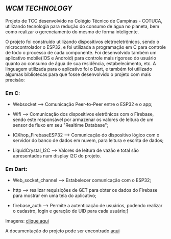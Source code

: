 ## _WCM TECHNOLOGY_

Projeto de TCC desenvolvido no Colégio Técnico de Campinas - COTUCA, utilizando tecnologia para redução do consumo de água no planeta, bem como realizar o gerenciamento do mesmo de forma inteligente.

O projeto foi construído utilizando dispositivos eletroeletrônicos, sendo o microcontrolador o ESP32, e foi utilizada a programação em C para controle de todo o processo de cada componente. Foi desenvolvido também um aplicativo mobile(IOS e Android) para controle mais rigoroso do usuário quanto ao consumo de água de sua residência, estabelecimento, etc. A linguagem utilizada para o aplicativo foi o Dart, e também foi utilizado algumas bibliotecas para que fosse desenvolvido o projeto com mais precisão:


### Em C:

* Websocket --> Comunicação Peer-to-Peer entre o ESP32 e o app;

* Wifi --> Comunicação dos dispositivos eletrônicos com o Firebase, sendo este responsável por armazenar os valores de leitura de um sensor de fluxo em seu "Realtime Database";

* IOXhop_FirebaseESP32 --> Comunicação do dispositivo lógico com o servidor do banco de dados em nuvem, para leitura e escrita de dados;

* LiquidCrystal_I2C --> Valores de leitura de vazão e total são apresentados num display I2C do projeto.

### Em Dart:

* Web_socket_channel --> Estabelecer comunicação com o ESP32;

* http --> realizar requisições de GET para obter os dados do Firebase para mostrar em uma tela do aplicativo;

* firebase_auth --> Permite a autenticação de usuários, podendo realizar o cadastro, login e geração de UID para cada usuário;]

Imagens: [clique aqui](/Imagens/)


A documentação do projeto pode ser encontrado [aqui](/Documentação/Racionamento%20Inteligente%20de%20Água.pdf)
